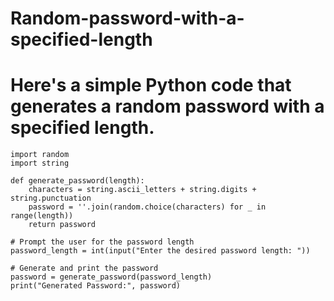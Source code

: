# Random-password-with-a-specified-length
# Here's a simple Python code that generates a random password with a specified length.

    import random
    import string

    def generate_password(length):
        characters = string.ascii_letters + string.digits + string.punctuation
        password = ''.join(random.choice(characters) for _ in range(length))
        return password

    # Prompt the user for the password length
    password_length = int(input("Enter the desired password length: "))

    # Generate and print the password
    password = generate_password(password_length)
    print("Generated Password:", password)
